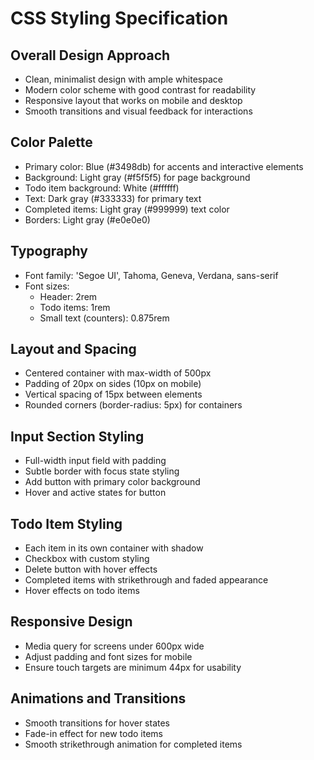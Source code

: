 # CSS Styling Specification

## Overall Design Approach
- Clean, minimalist design with ample whitespace
- Modern color scheme with good contrast for readability
- Responsive layout that works on mobile and desktop
- Smooth transitions and visual feedback for interactions

## Color Palette
- Primary color: Blue (#3498db) for accents and interactive elements
- Background: Light gray (#f5f5f5) for page background
- Todo item background: White (#ffffff)
- Text: Dark gray (#333333) for primary text
- Completed items: Light gray (#999999) text color
- Borders: Light gray (#e0e0e0)

## Typography
- Font family: 'Segoe UI', Tahoma, Geneva, Verdana, sans-serif
- Font sizes:
  * Header: 2rem
  * Todo items: 1rem
  * Small text (counters): 0.875rem

## Layout and Spacing
- Centered container with max-width of 500px
- Padding of 20px on sides (10px on mobile)
- Vertical spacing of 15px between elements
- Rounded corners (border-radius: 5px) for containers

## Input Section Styling
- Full-width input field with padding
- Subtle border with focus state styling
- Add button with primary color background
- Hover and active states for button

## Todo Item Styling
- Each item in its own container with shadow
- Checkbox with custom styling
- Delete button with hover effects
- Completed items with strikethrough and faded appearance
- Hover effects on todo items

## Responsive Design
- Media query for screens under 600px wide
- Adjust padding and font sizes for mobile
- Ensure touch targets are minimum 44px for usability

## Animations and Transitions
- Smooth transitions for hover states
- Fade-in effect for new todo items
- Smooth strikethrough animation for completed items